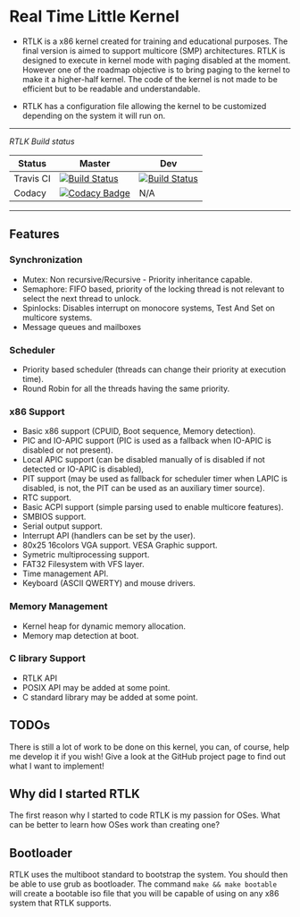 # Real Time Little Kernel

* RTLK is a x86 kernel created for training and educational purposes. The final version is aimed to support multicore (SMP) architectures. RTLK is designed to execute in kernel mode with paging disabled at the moment. However one of the roadmap objective is to bring paging to the kernel to make it a higher-half kernel. The code of the kernel is not made to be efficient but to be readable and understandable.

* RTLK has a configuration file allowing the kernel to be customized depending on the system it will run on.

----------

*RTLK Build status*


| Status | Master | Dev | 
| --- | --- | --- |
| Travis CI | [![Build Status](https://travis-ci.org/Oxmose/RTLKIM.svg?branch=master)](https://travis-ci.org/Oxmose/RTLKIM) | [![Build Status](https://travis-ci.org/Oxmose/RTLKIM.svg?branch=dev)](https://travis-ci.org/Oxmose/RTLKIM) |
| Codacy | [![Codacy Badge](https://api.codacy.com/project/badge/Grade/14abd7a3d98d40d1abeb2ba71a06e054)](https://www.codacy.com/app/Oxmose/RTLKIM?utm_source=github.com&amp;utm_medium=referral&amp;utm_content=Oxmose/RTLKIM&amp;utm_campaign=Badge_Grade)| N/A |


----------

## Features

### Synchronization

* Mutex: Non recursive/Recursive - Priority inheritance capable.
* Semaphore: FIFO based, priority of the locking thread is not relevant to select the next thread to unlock.
* Spinlocks: Disables interrupt on monocore systems, Test And Set on multicore systems.
* Message queues and mailboxes

### Scheduler

* Priority based scheduler (threads can change their priority at execution time).
* Round Robin for all the threads having the same priority.

### x86 Support

* Basic x86 support (CPUID, Boot sequence, Memory detection).
* PIC and IO-APIC support (PIC is used as a fallback when IO-APIC is disabled or not present).
* Local APIC support (can be disabled manually of is disabled if not detected or IO-APIC is disabled),
* PIT support (may be used as fallback for scheduler timer when LAPIC is disabled, is not, the PIT can be used as an auxiliary timer source).
* RTC support.
* Basic ACPI support (simple parsing used to enable multicore features).
* SMBIOS support.
* Serial output support.
* Interrupt API (handlers can be set by the user).
* 80x25 16colors VGA support. VESA Graphic support. 
* Symetric multiprocessing support.
* FAT32 Filesystem with VFS layer.
* Time management API.
* Keyboard (ASCII QWERTY) and mouse drivers.

### Memory Management

* Kernel heap for dynamic memory allocation.
* Memory map detection at boot.

### C library Support

* RTLK API
* POSIX API may be added at some point.
* C standard library may be added at some point.

## TODOs

There is still a lot of work to be done on this kernel, you can, of course, help
me develop it if you wish!
Give a look at the GitHub project page to find out what I want to implement!

## Why did I started RTLK
The first reason why I started to code RTLK is my passion for OSes. What can be better to learn how OSes work than creating one?

## Bootloader
RTLK uses the multiboot standard to bootstrap the system. You should then be able to use grub as bootloader.
The command `make && make bootable` will create a bootable iso file that you will be capable of using on any x86 system that RTLK supports.